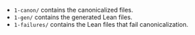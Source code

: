 - `1-canon/` contains the canonicalized files.
- `1-gen/` contains the generated Lean files.
- `1-failures/` contains the Lean files that fail canonicalization.



